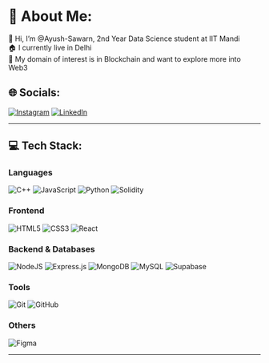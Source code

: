 # 💫 About Me:
👋 Hi, I’m @Ayush-Sawarn, 2nd Year Data Science student at IIT Mandi<br>
🏠 I currently live in Delhi<br>
👀 My domain of interest is in Blockchain and want to explore more into Web3<br>

## 🌐 Socials:
[![Instagram](https://img.shields.io/badge/Instagram-%23E4405F.svg?logo=instagram&logoColor=white)](https://www.instagram.com/sawarnayush366/profilecard/?igsh=MXQ4bDBydmN4Ync5cw%3D%3D) 
[![LinkedIn](https://img.shields.io/badge/LinkedIn-%230077B5.svg?logo=linkedin&logoColor=white)](https://www.linkedin.com/in/ayush-sawarn-694366284/) 

---

## 💻 Tech Stack:
### Languages
![C++](https://img.shields.io/badge/C++-00599C?style=for-the-badge&logo=cplusplus&logoColor=white)
![JavaScript](https://img.shields.io/badge/JavaScript-F7DF1E?style=for-the-badge&logo=javascript&logoColor=black)
![Python](https://img.shields.io/badge/Python-3776AB?style=for-the-badge&logo=python&logoColor=white)
![Solidity](https://img.shields.io/badge/Solidity-363636?style=for-the-badge&logo=solidity&logoColor=white)

### Frontend
![HTML5](https://img.shields.io/badge/HTML5-E34F26?style=for-the-badge&logo=html5&logoColor=white)
![CSS3](https://img.shields.io/badge/CSS3-1572B6?style=for-the-badge&logo=css3&logoColor=white)
![React](https://img.shields.io/badge/React-61DAFB?style=for-the-badge&logo=react&logoColor=black)

### Backend & Databases
![NodeJS](https://img.shields.io/badge/NodeJS-339933?style=for-the-badge&logo=node.js&logoColor=white)
![Express.js](https://img.shields.io/badge/Express.js-000000?style=for-the-badge&logo=express&logoColor=white)
![MongoDB](https://img.shields.io/badge/MongoDB-47A248?style=for-the-badge&logo=mongodb&logoColor=white)
![MySQL](https://img.shields.io/badge/MySQL-4479A1?style=for-the-badge&logo=mysql&logoColor=white)
![Supabase](https://img.shields.io/badge/Supabase-%23000000?style=for-the-badge&logo=supabase&logoColor=%2339FF14)


### Tools
![Git](https://img.shields.io/badge/Git-F05032?style=for-the-badge&logo=git&logoColor=white)
![GitHub](https://img.shields.io/badge/GitHub-181717?style=for-the-badge&logo=github&logoColor=white)


### Others
![Figma](https://img.shields.io/badge/Figma-F24E1E?style=for-the-badge&logo=figma&logoColor=white)

---
